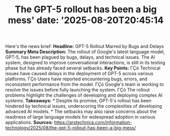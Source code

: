 ﻿---
title: "The GPT-5 rollout has been a big mess'
date: '2025-08-20T20:45:14"
category: "Markets"
summary: ""
slug: "the gpt5 rollout has been a big mess"
source_urls:
  - "https://arstechnica.com/information-technology/2025/08/the-gpt-5-rollout-has-been-a-big-mess/"
seo:
  title: "The GPT-5 rollout has been a big mess | Hash n Hedge'
  description: '"
  keywords: ["news", "markets", "brief"]
---
Here's the news brief:  **Headline:** GPT-5 Rollout Marred by Bugs and Delays  **Summary Meta Description:** The rollout of Google's latest language model, GPT-5, has been plagued by bugs, delays, and technical issues. The AI system, designed to improve conversational interactions, is still in its testing phase but has already faced several setbacks.  **Key Points:**  ΓÇó Technical issues have caused delays in the deployment of GPT-5 across various platforms. ΓÇó Users have reported encountering bugs, errors, and inconsistent performance from the model. ΓÇó Google's team is working to resolve the issues before fully launching the system. ΓÇó The rollout problems highlight the challenges of developing and deploying complex AI systems.  **Takeaways:**  * Despite its promise, GPT-5's rollout has been hindered by technical issues, underscoring the complexities of developing advanced AI models. * The setbacks may also raise concerns about the readiness of large language models for widespread adoption in various applications.  **Sources:**  https://arstechnica.com/information-technology/2025/08/the-gpt-5-rollout-has-been-a-big-mess/ 
